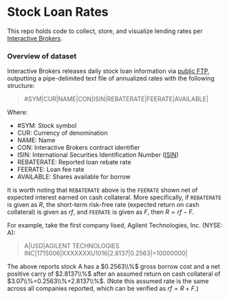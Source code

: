 # Stock Loan Rates
This repo holds code to collect, store, and visualize lending rates per [Interactive Brokers](https://www.interactivebrokers.com).

### Overview of dataset
Interactive Brokers releases daily stock loan information via [public FTP](https://web.archive.org/web/20220818143558/https://ibkr.info/article/2024), outputting a pipe-delimited text file of annualized rates with the following structure:

> #SYM|CUR|NAME|CON|ISIN|REBATERATE|FEERATE|AVAILABLE| 

Where:
* #SYM: Stock symbol
* CUR: Currency of denomination
* NAME: Name
* CON: Interactive Brokers contract identifier
* ISIN: International Securities Identification Number ([ISIN](https://www.isin.org/))
* REBATERATE: Reported loan rebate rate
* FEERATE: Loan fee rate
* AVAILABLE: Shares available for borrow

It is worth noting that `REBATERATE` above is the `FEERATE` shown net of expected interest earned on cash collateral. More specifically, if `REBATERATE` is given as $R$, the short-term risk-free rate (expected return on cash collateral) is given as $rf$, and `FEERATE` is given as $F$, then $R=rf-F$.

For example, take the first company lised, Agilent Technologies, Inc. (NYSE: A):
> A|USD|AGILENT TECHNOLOGIES INC|1715006|XXXXXXXU1016|2.8137|0.2563|>10000000|

The above reports stock A has a $0.2563\\%$ gross borrow cost and a net positive carry of $2.8137\\%$ after an assumed return on cash collateral of $3.07\\%=0.2563\\%+2.8137\\%$. (Note this assumed rate is the same across all companies reported, which can be verified as $rf=R+F$.)
